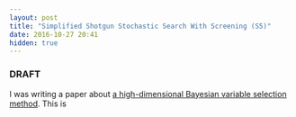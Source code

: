 ```yaml
---
layout: post
title: "Simplified Shotgun Stochastic Search With Screening (S5)"
date: 2016-10-27 20:41
hidden: true
---
```


### DRAFT

I was writing a paper about [a high-dimensional Bayesian variable selection method](http://www.stat.tamu.edu/~minsuk/publications/nonlocal_sinica7.dpf). This is 

